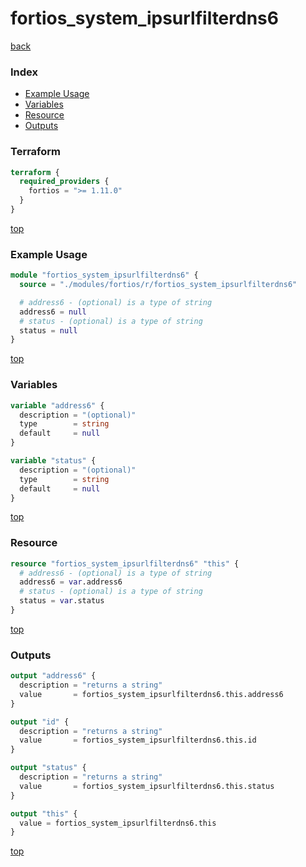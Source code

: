 # fortios_system_ipsurlfilterdns6

[back](../fortios.md)

### Index

- [Example Usage](#example-usage)
- [Variables](#variables)
- [Resource](#resource)
- [Outputs](#outputs)

### Terraform

```terraform
terraform {
  required_providers {
    fortios = ">= 1.11.0"
  }
}
```

[top](#index)

### Example Usage

```terraform
module "fortios_system_ipsurlfilterdns6" {
  source = "./modules/fortios/r/fortios_system_ipsurlfilterdns6"

  # address6 - (optional) is a type of string
  address6 = null
  # status - (optional) is a type of string
  status = null
}
```

[top](#index)

### Variables

```terraform
variable "address6" {
  description = "(optional)"
  type        = string
  default     = null
}

variable "status" {
  description = "(optional)"
  type        = string
  default     = null
}
```

[top](#index)

### Resource

```terraform
resource "fortios_system_ipsurlfilterdns6" "this" {
  # address6 - (optional) is a type of string
  address6 = var.address6
  # status - (optional) is a type of string
  status = var.status
}
```

[top](#index)

### Outputs

```terraform
output "address6" {
  description = "returns a string"
  value       = fortios_system_ipsurlfilterdns6.this.address6
}

output "id" {
  description = "returns a string"
  value       = fortios_system_ipsurlfilterdns6.this.id
}

output "status" {
  description = "returns a string"
  value       = fortios_system_ipsurlfilterdns6.this.status
}

output "this" {
  value = fortios_system_ipsurlfilterdns6.this
}
```

[top](#index)